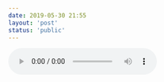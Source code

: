 ```yaml
---
date: 2019-05-30 21:55
layout: 'post'
status: 'public'
---
```


<audio src="https://drive.vernallove.com/Material/Audio/%E4%BD%A0%E7%9A%84%E6%9F%94%E6%83%85%E6%88%91%E6%B0%B8%E8%BF%9C%E4%B8%8D%E6%87%82-%E9%99%88%E7%90%B3.mp3" loop controls></audio>

